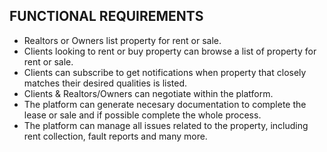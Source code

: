## **FUNCTIONAL REQUIREMENTS**
- Realtors or Owners list property for rent or sale.
- Clients looking to rent or buy property can browse a list of property for rent or sale.
- Clients can subscribe to get notifications when property that closely matches their desired qualities is listed.
- Clients & Realtors/Owners can negotiate within the platform.
- The platform can generate necesary documentation to complete the lease or sale and if possible complete the whole process.
- The platform can manage all issues related to the property, including rent collection, fault reports and many more.